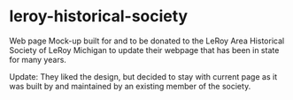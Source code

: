 # leroy-historical-society
Web page Mock-up built for and to be donated to the LeRoy Area Historical Society of LeRoy Michigan to update their webpage that has been in state for many years.

Update: They liked the design, but decided to stay with current page as it was built by and maintained by an existing member of the society.
